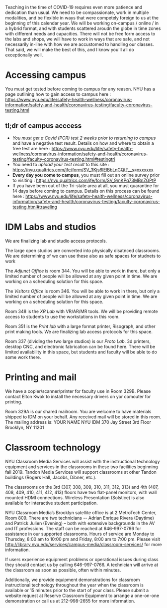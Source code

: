 Teaching in the time of COVID-19 requires even more patience and dedication than usual. We need to be compassionate, work in multiple modalities, and be flexible in ways that were competely foreign to us at the beginning of this calendar year. We will be working on-campus / online / in a hybrid format, and with students scattered aroudn the globe in time zones with different needs and capacities. There will not be free form access to the labs and shops, we will have to work in ways that are safe, and not necessarily in-line with how we are accustomed to handling our classes. That said, we will make the best of this, and I know you'll all do exceptionally well.

# Accessing campus
You must get tested before coming to campus for any reason. NYU has a page outlining how to gain access to campus here : https://www.nyu.edu/life/safety-health-wellness/coronavirus-information/safety-and-health/coronavirus-testing/faculty-coronavirus-testing.html

## tl;dr of campus acccess
- *You must get a Covid (PCR) test 2 weeks prior to returning to campus* and have a negative test result. Details on how and where to obtain a free test are here : https://www.nyu.edu/life/safety-health-wellness/coronavirus-information/safety-and-health/coronavirus-testing/faculty-coronavirus-testing.html#testingtri
- You need to *upload your test result* to this site : https://nyu.qualtrics.com/jfe/form/SV_3Kjs6lElBbLnGQt?__s=xxxxxxx
- **Every day you come to campus**, you must fill out an online survey prior to visiting : https://nyu.qualtrics.com/jfe/form/SV_9mKPq73MBnZGPtP
- If you have been out of the Tri-state area at all, you must quarantine for 14 days before coming to campus. Details on this process can be found here : https://www.nyu.edu/life/safety-health-wellness/coronavirus-information/safety-and-health/coronavirus-testing/faculty-coronavirus-testing.html#traveling

# IDM Labs and studios
We are finalizing lab and studio access protocols. 

The large open studios are converted into physically disatnced classrooms. We are determining of we can use these also as safe spaces for studnets to work 

The *Adjunct Office* is room 344. You will be able to work in there, but only a limited number of people will be allowed at any given point in time. We are working on a scheduling solution for this space.

The *Visitors Office* is room 346. You will be able to work in there, but only a limited number of people will be allowed at any given point in time. We are working on a scheduling solution for this space.

Room 348 is the *XR Lab* with VR/AR/MR tools. We will be providing remote access to students to use the workstations in this room.  

Room 351 is the *Print lab* with a large format printer, Risograph, and other print making tools. We are finalizing lab access protocols for this space.

Room 337 (dividing the two large studios) is our *Proto Lab*. 3d printers, desktop CNC, and electronic fabrication can be found here. There will be limited availability in this space, but students and faculty will be able to do some work there.

# Printing and mail
We have a copier/scanner/printer for faculty use in Room 329B. Please contact Elton Kwok to install the necessary drivers on yor comouter for printing.

Room 329A is our shared mailroom. You are welcome to have materials shipped to IDM on your behalf. Any received mail will be stored in this room. The mailing address is: 
YOUR NAME
NYU IDM
370 Jay Street 3rd Floor
Brooklyn, NY 11201

# Classroom technology
NYU Classroom Media Services will assist with the instructional technology equipment and services in the classrooms in these two facilities beginning fall 2019.  Tandon Media Services will support classrooms at other Tandon buildings (Rogers Hall, Jacobs, Dibner, etc.).

The classrooms on the 3rd (307, 308, 309, 310, 311, 312, 313) and 4th (407, 408, 409, 410, 411, 412, 413) floors have two flat-panel monitors, with wall mounted HDMI connections. Wireless Presentation (Solstice) is also available for interactive student participation.

NYU Classroom Media’s Brooklyn satellite office is at 2 MetroTech Center, Room 809. There are two technicians -- Adrian Enrique Rivera (Daytime) and Patrick Julien (Evening) – both with extensive backgrounds in the AV and IT professions. The staff can be reached at 646-997-0766 for assistance in our supported classrooms. Hours of service are Monday to Thursday, 8:00 am to 10:00 pm and Friday, 8:00 am to 7:00 pm. Please visit http://library.nyu.edu/services/campus-media/classroom-services/ for more information.

If users experience equipment problems or operational issues during class they should contact us by calling 646-997-0766. A technician will arrive at the classroom as soon as possible, often within minutes.

Additionally, we provide equipment demonstrations for classroom instructional technology throughout the year when the classroom is available or 15 minutes prior to the start of your class. Please submit a website request at Reserve Classroom Equipment to arrange a one-on-one demonstration or call us at 212-998-2655 for more information.
